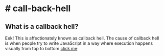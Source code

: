 <h1># call-back-hell</h1>


<h2>What is a callback hell?</h2>
<p>
Eek! This is affectionately known as callback hell. The cause of callback hell is when people try 
to write JavaScript in a way where execution happens visually from top to bottom
<a href="https://playful-yeot-5d6cdc.netlify.app/">click me</a>
</p>

